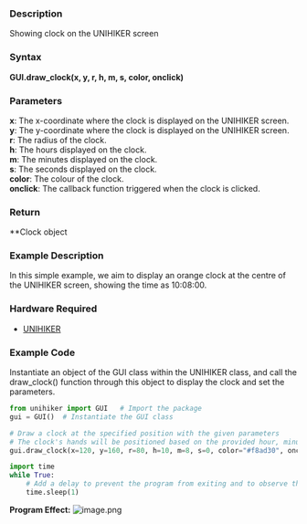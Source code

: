 ### Description
Showing clock on the UNIHIKER screen
### Syntax
**GUI.draw_clock(x, y, r, h, m, s, color, onclick)**
### Parameters
**x**:  The x-coordinate where the clock is displayed on the UNIHIKER screen.  
**y**:  The y-coordinate where the clock is displayed on the UNIHIKER screen.  
**r**:  The radius of the clock.  
**h**:  The hours displayed on the clock.  
**m**:  The minutes displayed on the clock.  
**s**:  The seconds displayed on the clock.  
**color**:  The colour of the clock.  
**onclick**:  The callback function triggered when the clock is clicked.  
### Return
**Clock object
### Example Description
In this simple example, we aim to display an orange clock at the centre of the UNIHIKER screen, showing the time as 10:08:00.
### Hardware Required

- [UNIHIKER](https://www.dfrobot.com/product-2691.html)
### Example Code
Instantiate an object of the GUI class within the UNIHIKER class, and call the draw_clock() function through this object to display the clock and set the parameters.
```python
from unihiker import GUI   # Import the package
gui = GUI()  # Instantiate the GUI class

# Draw a clock at the specified position with the given parameters
# The clock's hands will be positioned based on the provided hour, minute, and second values
gui.draw_clock(x=120, y=160, r=80, h=10, m=8, s=0, color="#f8ad30", onclick=lambda: print("clock clicked"))

import time
while True:
    # Add a delay to prevent the program from exiting and to observe the effects
    time.sleep(1)
```
**Program Effect:**
![image.png](img/5.draw_clock()/1718941137575-c3c07ae6-0d6e-4118-b825-50c3c4918bde.png)
